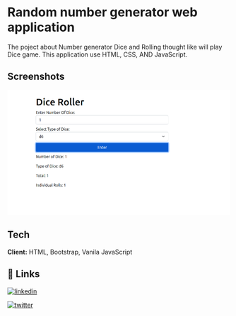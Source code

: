 
# Random number generator web application

The poject about Number generator Dice and Rolling thought like will play Dice game. This application use HTML, CSS, AND JavaScript. 


## Screenshots

![App Screenshot](https://raw.githubusercontent.com/mahmudtitumir/random-number-generator/main/img/Screenshot%20.png)


## Tech 

**Client:** HTML, Bootstrap, Vanila JavaScript

## 🔗 Links

[![linkedin](https://img.shields.io/badge/linkedin-0A66C2?style=for-the-badge&logo=linkedin&logoColor=white)](https://www.linkedin.com/in/mahmudtitumir)

[![twitter](https://img.shields.io/badge/twitter-1DA1F2?style=for-the-badge&logo=twitter&logoColor=white)](https://twitter.com/mahmud_titumir)

